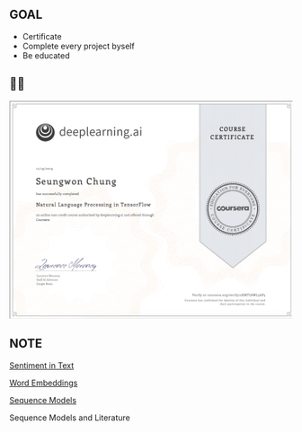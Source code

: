 ## GOAL

- Certificate
- Complete every project byself
- Be educated



## :woman_student:

![image-20191220051439762](README.assets/image-20191220051439762.png)





## NOTE

[Sentiment in Text](https://github.com/tesschung/TIL-garden/blob/master/Coursera/natural-language-processing-tensorflow/001_SentimentInText.md)

[Word Embeddings](https://github.com/tesschung/TIL-garden/blob/master/Coursera/natural-language-processing-tensorflow/002_WordEmbeddings.md)

[Sequence Models](https://github.com/tesschung/TIL-garden/blob/master/Coursera/natural-language-processing-tensorflow/003_SequenceModels.md)

Sequence Models and Literature

